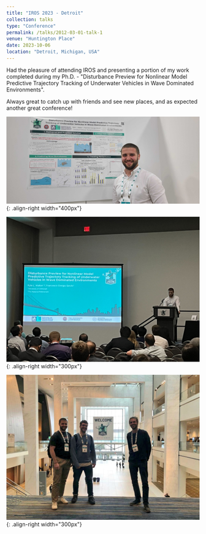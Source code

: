 ```yaml
---
title: "IROS 2023 - Detroit"
collection: talks
type: "Conference"
permalink: /talks/2012-03-01-talk-1
venue: "Huntington Place"
date: 2023-10-06
location: "Detroit, Michigan, USA"
---
```


Had the pleasure of attending IROS and presenting a portion of my work completed during my Ph.D. - "Disturbance Preview for Nonlinear Model Predictive Trajectory Tracking of Underwater Vehicles in Wave Dominated Environments". 

Always great to catch up with friends and see new places, and as expected another great conference!

![poster](/images/1000005013.jpg){: .align-right width="400px"} 

![presentation](/images/IMG_7901.jpg){: .align-right width="300px"} 

![max_alvaro](/images/F7wvi_wWgAACRv1.jpg){: .align-right width="300px"}
